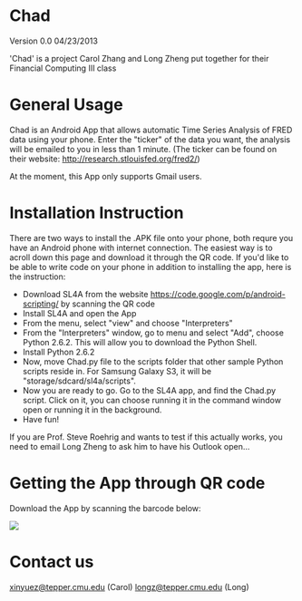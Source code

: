Chad 
====
Version 0.0 04/23/2013

'Chad' is a project Carol Zhang and Long Zheng put together for their Financial Computing III class 

General Usage
=============

Chad is an Android App that allows automatic Time Series Analysis of FRED data using your phone.
Enter the "ticker" of the data you want, the analysis will be emailed to you in less than 1 minute.
(The ticker can be found on their website: http://research.stlouisfed.org/fred2/)

At the moment, this App only supports Gmail users.

Installation Instruction
========================

There are two ways to install the .APK file onto your phone, both requre you have an Android phone with internet connection. 
The easiest way is to acroll down this page and download it through the QR code. 
If you'd like to be able to write code on your phone in addition to installing the app, here is the instruction:


- Download SL4A from the website https://code.google.com/p/android-scripting/ by scanning
  the QR code
- Install SL4A and open the App
- From the menu, select "view" and choose "Interpreters"
- From the "Interpreters" window, go to menu and select "Add", choose Python 2.6.2. This 
  will allow you to download the Python Shell.
- Install Python 2.6.2
- Now, move Chad.py file to the scripts folder that other sample Python scripts reside in. 
  For Samsung Galaxy S3, it will be "storage/sdcard/sl4a/scripts". 
- Now you are ready to go. Go to the SL4A app, and find the Chad.py script. Click on it, 
  you can choose running it in the command window open or running it in the background.
- Have fun! 

If you are Prof. Steve Roehrig and wants to test if this actually works, you need to email
Long Zheng to ask him to have his Outlook open...

Getting the App through QR code
================================

Download the App by scanning the barcode below:

![](http://chart.apis.google.com/chart?cht=qr&chs=350x350&chld=L&choe=UTF-8&chl=https%3A%2F%2Fwww.dropbox.com%2Fs%2F1eh0um62txuf5ie%2FChad.apk)

Contact us
==========

xinyuez@tepper.cmu.edu (Carol)
longz@tepper.cmu.edu (Long)
